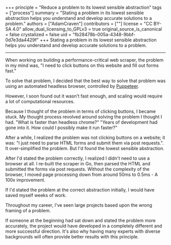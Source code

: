 +++
principle = "Reduce a problem to its lowest sensible abstraction"
tags = ["process"]
summary = "Stating a problem in its lowest sensible abstraction helps you understand and develop accurate solutions to a problem."
authors = ["AdamCraven"]
contributors = [""]
license = "CC BY-SA 4.0"
allow_dual_licensing_to_GPLv3 = true
original_source_is_canonical = false
crystalized = false
uid = "fb28478b-005a-4348-9bbf-0d7e3da4429f"
+++
Stating a problem in its lowest sensible abstraction helps you understand and develop accurate solutions to a problem.

----

When working on building a performance-critical web scraper, the problem in my mind was, "I need to click buttons on this website and fill out forms fast."

To solve that problem, I decided that the best way to solve that problem was using an automated headless browser, controlled by [Puppeteer](https://developers.google.com/web/tools/puppeteer).

However, I soon found out it wasn't fast enough, and scaling would require a lot of computational resources.

Because I thought of the problem in terms of clicking buttons, I became stuck. My thought process revolved around solving the problem I thought I had. "What is faster than headless chrome?" "Years of development had gone into it. How could I possibly make it run faster?"

After a while, I realized the problem was not clicking buttons on a website; it was: "I just need to parse HTML forms and submit them via post requests.". It over-simplified the problem. But I'd found the lowest sensible abstraction.

After I'd stated the problem correctly, I realized I didn't need to use a browser at all. I re-built the scraper in Go, then parsed the HTML and submitted the forms via post requests. Without the complexity of the browser, I moved page processing down from around 50ms to 0.5ms - A 100x improvement.

If I'd stated the problem at the correct abstraction initially, I would have saved myself weeks of work.

Throughout my career, I've seen large projects based upon the wrong framing of a problem.

If someone at the beginning had sat down and stated the problem more accurately, the project would have developed in a completely different and more successful direction. It's also why having many experts with diverse backgrounds will often provide better results with this principle.
